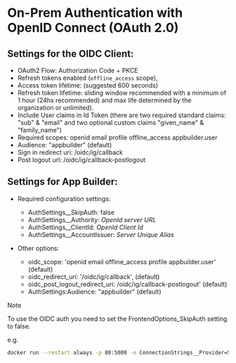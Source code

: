 # On-Prem Authentication with OpenID Connect (OAuth 2.0)

## Settings for the OIDC Client:

 - OAuth2 Flow: Authorization Code + PKCE
 - Refresh tokens enabled (`offline_access` scope),
 - Access token lifetime: (suggested 600 seconds)
 - Refresh token lifetime: sliding window recommended with a minimum of 1 hour (24hs recommended) and max life determined by the organization or unlimited).
 - Include User claims in Id Token (there are two required standard claims: "sub" & "email" and two optional custom claims "given_name" & "family_name")
 - Required scopes: openid email profile offline_access appbuilder.user
 - Audience: "appbuilder" (default)
 - Sign in redirect uri: <app builder host>/oidc/ig/callback
 - Post logout url: <app builder host>/oidc/ig/callback-postlogout

## Settings for App Builder:

- Required configuration settings:
    - AuthSettings__SkipAuth: false
    - AuthSettings__Authority: _OpenId server URL_
    - AuthSettings__ClientId: _OpenId Client Id_
    - AuthSettings__AccountIssuer: _Server Unique Alias_

- Other options:
    - oidc_scope: 'openid email offline_access profile appbuilder.user' (default)
    - oidc_redirect_uri: '/oidc/ig/callback', (default)
    - oidc_post_logout_redirect_uri: /oidc/ig/callback-postlogout' (default)
    - AuthSettings:Audience: "appbuilder" (default)

> [!NOTE]
> To use the OIDC auth you need to set the FrontendOptions_SkipAuth setting to false.

e.g.
```sh
docker run --restart always -p 80:5000 -e ConnectionStrings__Provider=SqlServer -e "ConnectionStrings:...." -e AuthSettings__SkipAuth=false -e AuthSettings__Authority="https://my-auth-server.example.com" -e AuthSettings__ClientId="1234-4657-00" -e AuthSettings__AccountIssuer="MyAuth" -v "C:\ProgramData\Infragistics\Appbuilder\logs:/appbuilder/logs" -v "C:\ProgramData\Infragistics\Appbuilder\storage:/appbuilder/storage" --name appbuilder appbuilder:1.0
```
